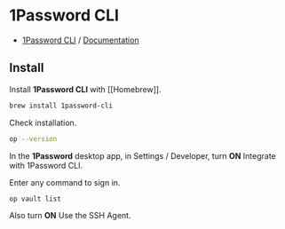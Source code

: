 # 1Password CLI

- [1Password CLI](https://1password.com/Downloads/Command-line) / [Documentation](https://developer.1password.com/docs/cli)

## Install

Install **1Password CLI** with [[Homebrew]].

```zsh
brew install 1password-cli
```

Check installation.

```zsh
op --version
```

In the **1Password** desktop app, in Settings / Developer, turn **ON** Integrate with 1Password CLI.

Enter any command to sign in.

```zsh
op vault list
```

Also turn **ON** Use the SSH Agent.